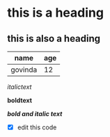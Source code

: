 # this is a heading
## this is also a heading

name|age
--|--
govinda|12

_italictext_

__boldtext__

___bold and italic text___

- [x] edit this code
